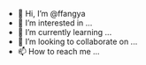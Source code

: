 - 👋 Hi, I’m @ffangya
- 👀 I’m interested in ...
- 🌱 I’m currently learning ...
- 💞️ I’m looking to collaborate on ...
- 📫 How to reach me ...

<!---
ffangya/ffangya is a ✨ special ✨ repository because its `README.md` (this file) appears on your GitHub profile.
You can click the Preview link to take a look at your changes.
--->
